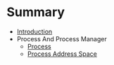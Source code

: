 # Summary

* [Introduction](README.md)
* Process And Process Manager
  * [Process](process.md)
  * [Process Address Space](process-address-space.md)

